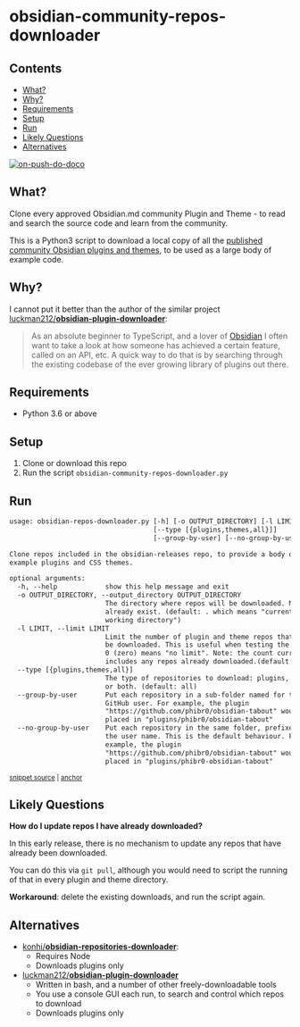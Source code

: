 # obsidian-community-repos-downloader

<!-- toc -->
## Contents

  * [What?](#what)
  * [Why?](#why)
  * [Requirements](#requirements)
  * [Setup](#setup)
  * [Run](#run)
  * [Likely Questions](#likely-questions)
  * [Alternatives](#alternatives)<!-- endToc -->

[![on-push-do-doco](https://github.com/claremacrae/obsidian-community-repos-downloader/actions/workflows/updateMarkdown.yml/badge.svg)](https://github.com/claremacrae/obsidian-community-repos-downloader/actions/workflows/updateMarkdown.yml)

## What?

Clone every approved Obsidian.md community Plugin and Theme - to read and search the source code and learn from the community.

This is a Python3 script to download a local copy of all the [published community Obsidian plugins and themes](https://github.com/obsidianmd/obsidian-releases), to be used as a large body of example code.

## Why?

I cannot put it better than the author of the similar project [luckman212/**obsidian-plugin-downloader**](https://github.com/luckman212/obsidian-plugin-downloader):

> As an absolute beginner to TypeScript, and a lover of [Obsidian](https://obsidian.md/) I often want to take a look at how someone has achieved a certain feature, called on an API, etc. A quick way to do that is by searching through the existing codebase of the ever growing library of plugins out there.

## Requirements

- Python 3.6 or above

## Setup

1. Clone or download this repo
2. Run the script `obsidian-community-repos-downloader.py`

## Run

<!-- snippet: usage.txt -->
<a id='snippet-usage.txt'></a>
```txt
usage: obsidian-repos-downloader.py [-h] [-o OUTPUT_DIRECTORY] [-l LIMIT]
                                    [--type [{plugins,themes,all}]]
                                    [--group-by-user] [--no-group-by-user]

Clone repos included in the obsidian-releases repo, to provide a body of
example plugins and CSS themes.

optional arguments:
  -h, --help            show this help message and exit
  -o OUTPUT_DIRECTORY, --output_directory OUTPUT_DIRECTORY
                        The directory where repos will be downloaded. Must
                        already exist. (default: . which means "current
                        working directory")
  -l LIMIT, --limit LIMIT
                        Limit the number of plugin and theme repos that will
                        be downloaded. This is useful when testing the script.
                        0 (zero) means "no limit". Note: the count currently
                        includes any repos already downloaded.(default: 0)
  --type [{plugins,themes,all}]
                        The type of repositories to download: plugins, themes
                        or both. (default: all)
  --group-by-user       Put each repository in a sub-folder named for the
                        GitHub user. For example, the plugin
                        "https://github.com/phibr0/obsidian-tabout" would be
                        placed in "plugins/phibr0/obsidian-tabout"
  --no-group-by-user    Put each repository in the same folder, prefixed by
                        the user name. This is the default behaviour. For
                        example, the plugin
                        "https://github.com/phibr0/obsidian-tabout" would be
                        placed in "plugins/phibr0-obsidian-tabout"
```
<sup><a href='/tests/usage.txt#L1-L30' title='Snippet source file'>snippet source</a> | <a href='#snippet-usage.txt' title='Start of snippet'>anchor</a></sup>
<!-- endSnippet -->

## Likely Questions

**How do I update repos I have already downloaded?**

In this early release, there is no mechanism to update any repos that have already been downloaded.

You can do this via `git pull`, although you would need to script the running of that in every plugin and theme directory.

**Workaround**: delete the existing downloads, and run the script again.

## Alternatives

- [konhi/**obsidian-repositories-downloader**](https://github.com/konhi/obsidian-repositories-downloader):
    - Requires Node
    - Downloads plugins only
- [luckman212/**obsidian-plugin-downloader**](https://github.com/luckman212/obsidian-plugin-downloader)
    - Written in bash, and a number of other freely-downloadable tools
    - You use a console GUI each run, to search and control which repos to download  
    - Downloads plugins only
